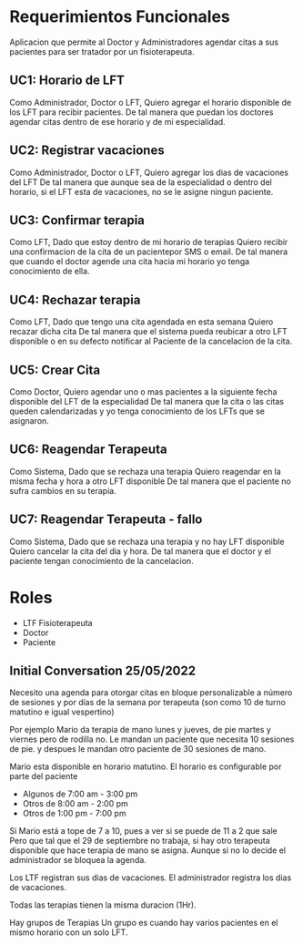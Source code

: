 
# Requerimientos Funcionales
Aplicacion que permite al Doctor y Administradores agendar citas a sus pacientes para ser tratador por un fisioterapeuta.

## UC1: Horario de LFT
Como Administrador, Doctor o LFT,
Quiero agregar el horario disponible de los LFT para recibir pacientes.
De tal manera que puedan los doctores agendar citas dentro de ese horario y de mi especialidad.

## UC2: Registrar vacaciones
Como Administrador, Doctor o LFT,
Quiero agregar los dias de vacaciones del LFT
De tal manera que aunque sea de la especialidad o dentro del horario, si el LFT esta de vacaciones, no se le asigne ningun paciente.

## UC3: Confirmar terapia
Como LFT,
Dado que estoy dentro de mi horario de terapias
Quiero recibir una confirmacion de la cita de un pacientepor SMS o email.
De tal manera que cuando el doctor agende una cita hacia mi horario yo tenga conocimiento de ella.

## UC4: Rechazar terapia
Como LFT,
Dado que tengo una cita agendada en esta semana
Quiero recazar dicha cita
De tal manera que el sistema pueda reubicar a otro LFT disponible o en su defecto notificar al Paciente de la cancelacion de la cita.

## UC5: Crear Cita
Como Doctor,
Quiero agendar uno o mas pacientes a la siguiente fecha disponible del LFT de la especialidad
De tal manera que la cita o las citas queden calendarizadas y yo tenga conocimiento de los LFTs que se asignaron.

## UC6: Reagendar Terapeuta
Como Sistema,
Dado que se rechaza una terapia
Quiero reagendar en la misma fecha y hora a otro LFT disponible
De tal manera que el paciente no sufra cambios en su terapia.

## UC7: Reagendar Terapeuta - fallo
Como Sistema,
Dado que se rechaza una terapia y no hay LFT disponible
Quiero cancelar la cita del dia y hora.
De tal manera que el doctor y el paciente tengan conocimiento de la cancelacion.

# Roles
* LTF Fisioterapeuta
* Doctor
* Paciente

## Initial Conversation 25/05/2022

Necesito una agenda para otorgar citas en bloque personalizable a número de sesiones y por días de la semana por terapeuta (son como 10 de turno matutino e igual vespertino)

Por ejemplo Mario da terapia de mano lunes y jueves, de pie martes y viernes pero de rodilla no. Le mandan un paciente que necesita 10 sesiones de pie. y despues le mandan otro paciente de 30 sesiones de mano.

Mario esta disponible en horario matutino.
El horario es configurable por parte del paciente
* Algunos de 7:00 am - 3:00 pm
* Otros de 8:00 am - 2:00 pm
* Otros de 1:00 pm - 7:00 pm

Si Mario está a tope de 7 a 10, pues a ver si se puede de 11 a 2 que sale
Pero que tal que el 29 de septiembre no trabaja, si hay otro terapeuta disponible que hace terapia de mano se asigna.
Aunque si no lo decide el administrador se bloquea la agenda.

Los LTF registran sus dias de vacaciones.
El administrador registra los dias de vacaciones.

Todas las terapias tienen la misma duracion (1Hr).

Hay grupos de Terapias
Un grupo es cuando hay varios pacientes en el mismo horario con un solo LFT.
